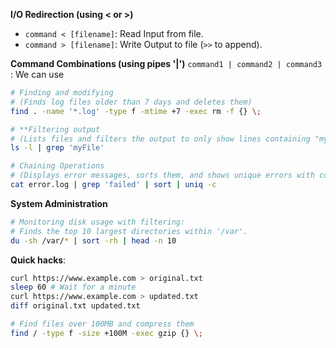 **I/O Redirection (using < or >)**
- `command < [filename]`: Read Input from file.
- `command > [filename]`: Write Output to file (`>>` to append).

**Command Combinations (using pipes '|')**
`command1 | command2 | command3` : We can use 

 ```bash
 # Finding and modifying
 # (Finds log files older than 7 days and deletes them)
find . -name '*.log' -type f -mtime +7 -exec rm -f {} \;

# **Filtering output
# (Lists files and filters the output to only show lines containing "myFile")
ls -l | grep 'myFile'

# Chaining Operations
# (Displays error messages, sorts them, and shows unique errors with counts).
cat error.log | grep 'failed' | sort | uniq -c
```

**System Administration**
```bash
# Monitoring disk usage with filtering:
# Finds the top 10 largest directories within '/var'.
du -sh /var/* | sort -rh | head -n 10
```

**Quick hacks**: 
```bash
curl https://www.example.com > original.txt 
sleep 60 # Wait for a minute 
curl https://www.example.com > updated.txt 
diff original.txt updated.txt
```

```bash
# Find files over 100MB and compress them
find / -type f -size +100M -exec gzip {} \; 
```